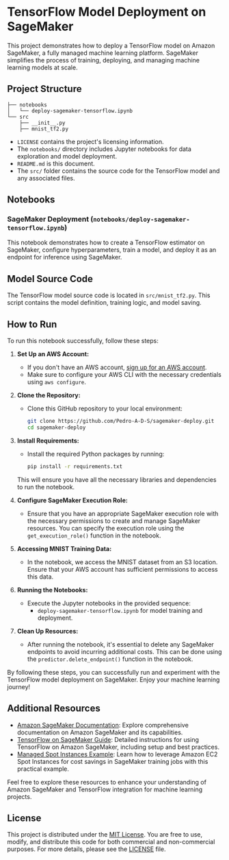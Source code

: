 # TensorFlow Model Deployment on SageMaker

This project demonstrates how to deploy a TensorFlow model on Amazon SageMaker, a fully managed machine learning platform. SageMaker simplifies the process of training, deploying, and managing machine learning models at scale.

## Project Structure

```
├── notebooks
│   └── deploy-sagemaker-tensorflow.ipynb
└── src
    ├── __init__.py
    ├── mnist_tf2.py
```

- `LICENSE` contains the project's licensing information.
- The `notebooks/` directory includes Jupyter notebooks for data exploration and model deployment.
- `README.md` is this document.
- The `src/` folder contains the source code for the TensorFlow model and any associated files.

## Notebooks

### SageMaker Deployment (`notebooks/deploy-sagemaker-tensorflow.ipynb`)

This notebook demonstrates how to create a TensorFlow estimator on SageMaker, configure hyperparameters, train a model, and deploy it as an endpoint for inference using SageMaker.

## Model Source Code

The TensorFlow model source code is located in `src/mnist_tf2.py`. This script contains the model definition, training logic, and model saving.

## How to Run

To run this notebook successfully, follow these steps:

1. **Set Up an AWS Account:**
   - If you don't have an AWS account, [sign up for an AWS account](https://aws.amazon.com/).
   - Make sure to configure your AWS CLI with the necessary credentials using `aws configure`.

2. **Clone the Repository:**
   - Clone this GitHub repository to your local environment:

     ```bash
     git clone https://github.com/Pedro-A-D-S/sagemaker-deploy.git
     cd sagemaker-deploy
     ```

3. **Install Requirements:**
   - Install the required Python packages by running:

     ```bash
     pip install -r requirements.txt
     ```

   This will ensure you have all the necessary libraries and dependencies to run the notebook.

4. **Configure SageMaker Execution Role:**
   - Ensure that you have an appropriate SageMaker execution role with the necessary permissions to create and manage SageMaker resources. You can specify the execution role using the `get_execution_role()` function in the notebook.

5. **Accessing MNIST Training Data:**
   - In the notebook, we access the MNIST dataset from an S3 location. Ensure that your AWS account has sufficient permissions to access this data.

6. **Running the Notebooks:**
   - Execute the Jupyter notebooks in the provided sequence:
     - `deploy-sagemaker-tensorflow.ipynb` for model training and deployment.

7. **Clean Up Resources:**
   - After running the notebook, it's essential to delete any SageMaker endpoints to avoid incurring additional costs. This can be done using the `predictor.delete_endpoint()` function in the notebook.

By following these steps, you can successfully run and experiment with the TensorFlow model deployment on SageMaker. Enjoy your machine learning journey!


## Additional Resources

- [Amazon SageMaker Documentation](https://docs.aws.amazon.com/sagemaker/latest/dg/whatis.html): Explore comprehensive documentation on Amazon SageMaker and its capabilities.
- [TensorFlow on SageMaker Guide](https://sagemaker.readthedocs.io/en/stable/frameworks/tensorflow/using_tf.html): Detailed instructions for using TensorFlow on Amazon SageMaker, including setup and best practices.
- [Managed Spot Instances Example](https://sagemaker-examples.readthedocs.io/en/latest/sagemaker-python-sdk/managed_spot_training_tensorflow_estimator/managed_spot_training_tensorflow_estimator.html): Learn how to leverage Amazon EC2 Spot Instances for cost savings in SageMaker training jobs with this practical example.

Feel free to explore these resources to enhance your understanding of Amazon SageMaker and TensorFlow integration for machine learning projects.

## License

This project is distributed under the [MIT License](LICENSE). You are free to use, modify, and distribute this code for both commercial and non-commercial purposes. For more details, please see the [LICENSE](LICENSE) file.
